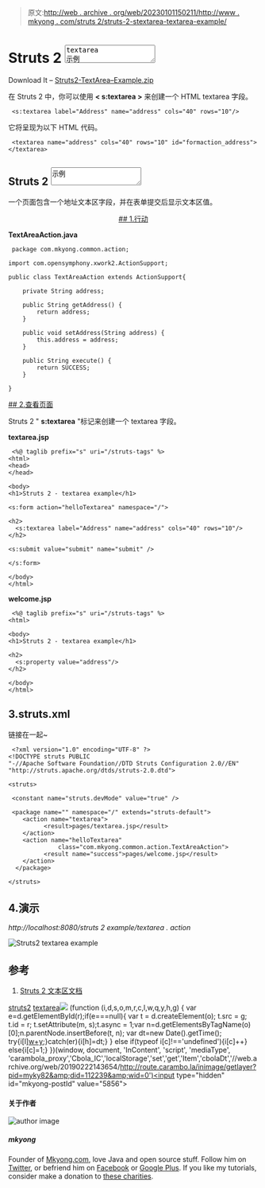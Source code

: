 > 原文:[http://web . archive . org/web/20230101150211/http://www . mkyong . com/struts 2/struts-2-stextarea-textarea-example/](http://web.archive.org/web/20230101150211/http://www.mkyong.com/struts2/struts-2-stextarea-textarea-example/)

# Struts 2 <textarea>textarea 示例</textarea>

Download It – [Struts2-TextArea–Example.zip](http://web.archive.org/web/20190222143654/http://www.mkyong.com/wp-content/uploads/2010/06/Struts2-TextArea-Example.zip)

在 Struts 2 中，你可以使用 **< s:textarea >** 来创建一个 HTML textarea 字段。

```
 <s:textarea label="Address" name="address" cols="40" rows="10"/> 
```

它将呈现为以下 HTML 代码。

```
 <textarea name="address" cols="40" rows="10" id="formaction_address"></textarea> 
```

## Struts 2 <textarea>示例</textarea>

一个页面包含一个地址文本区字段，并在表单提交后显示文本区值。

 <ins class="adsbygoogle" style="display:block; text-align:center;" data-ad-format="fluid" data-ad-layout="in-article" data-ad-client="ca-pub-2836379775501347" data-ad-slot="6894224149">## 1.行动

**TextAreaAction.java**

```
 package com.mkyong.common.action;

import com.opensymphony.xwork2.ActionSupport;

public class TextAreaAction extends ActionSupport{

	private String address;

	public String getAddress() {
		return address;
	}

	public void setAddress(String address) {
		this.address = address;
	}

	public String execute() {
		return SUCCESS;
	}

} 
```

 <ins class="adsbygoogle" style="display:block" data-ad-client="ca-pub-2836379775501347" data-ad-slot="8821506761" data-ad-format="auto" data-ad-region="mkyongregion">## 2.查看页面

Struts 2 " **s:textarea** "标记来创建一个 textarea 字段。

**textarea.jsp**

```
 <%@ taglib prefix="s" uri="/struts-tags" %>
<html>
<head>
</head>

<body>
<h1>Struts 2 - textarea example</h1>

<s:form action="helloTextarea" namespace="/">

<h2>
  <s:textarea label="Address" name="address" cols="40" rows="10"/>
</h2> 

<s:submit value="submit" name="submit" />

</s:form>

</body>
</html> 
```

**welcome.jsp**

```
 <%@ taglib prefix="s" uri="/struts-tags" %>
<html>

<body>
<h1>Struts 2 - textarea example</h1>

<h2>
  <s:property value="address"/>
</h2> 

</body>
</html> 
```

## 3.struts.xml

链接在一起~

```
 <?xml version="1.0" encoding="UTF-8" ?>
<!DOCTYPE struts PUBLIC
"-//Apache Software Foundation//DTD Struts Configuration 2.0//EN"
"http://struts.apache.org/dtds/struts-2.0.dtd">

<struts>

 <constant name="struts.devMode" value="true" />

 <package name="" namespace="/" extends="struts-default">
	<action name="textarea">
	      <result>pages/textarea.jsp</result>
	</action>
	<action name="helloTextarea" 
              class="com.mkyong.common.action.TextAreaAction">
	      <result name="success">pages/welcome.jsp</result>
	</action>
  </package>

</struts> 
```

## 4.演示

*http://localhost:8080/struts 2 example/textarea . action*

![Struts2 textarea example](../Images/97e4e286563d16f528d7fc76f1a6db31.png "struts2-textarea-example")

## 参考

1.  [Struts 2 文本区文档](http://web.archive.org/web/20190222143654/http://struts.apache.org/2.x/docs/textarea.html)

[struts2](http://web.archive.org/web/20190222143654/http://www.mkyong.com/tag/struts2/) [textarea](http://web.archive.org/web/20190222143654/http://www.mkyong.com/tag/textarea/)</ins></ins>![](../Images/98d39f5487fb584f9b3733b4ae69671d.png) (function (i,d,s,o,m,r,c,l,w,q,y,h,g) { var e=d.getElementById(r);if(e===null){ var t = d.createElement(o); t.src = g; t.id = r; t.setAttribute(m, s);t.async = 1;var n=d.getElementsByTagName(o)[0];n.parentNode.insertBefore(t, n); var dt=new Date().getTime(); try{i[l][w+y](h,i[l][q+y](h)+'&amp;'+dt);}catch(er){i[h]=dt;} } else if(typeof i[c]!=='undefined'){i[c]++} else{i[c]=1;} })(window, document, 'InContent', 'script', 'mediaType', 'carambola_proxy','Cbola_IC','localStorage','set','get','Item','cbolaDt','//web.archive.org/web/20190222143654/http://route.carambo.la/inimage/getlayer?pid=myky82&amp;did=112239&amp;wid=0')<input type="hidden" id="mkyong-postId" value="5856">

#### 关于作者

![author image](../Images/e4fd8be4f6da315ee6953da16685c7af.png)

##### mkyong

Founder of [Mkyong.com](http://web.archive.org/web/20190222143654/http://mkyong.com/), love Java and open source stuff. Follow him on [Twitter](http://web.archive.org/web/20190222143654/https://twitter.com/mkyong), or befriend him on [Facebook](http://web.archive.org/web/20190222143654/http://www.facebook.com/java.tutorial) or [Google Plus](http://web.archive.org/web/20190222143654/https://plus.google.com/110948163568945735692?rel=author). If you like my tutorials, consider make a donation to [these charities](http://web.archive.org/web/20190222143654/http://www.mkyong.com/blog/donate-to-charity/).